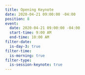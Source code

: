 ```yaml
---
title: Opening Keynote
date: 2020-04-21 09:00:00 -04:00
position: 8
event:
  date: 2020-04-21 09:00:00 -04:00
  start-time: 9:00 AM
  end-time: 10:00 AM
filter-date:
  is-day-3: true
filter-time:
  is-morning: true
filter-type:
  is-session-keynote: true
---
```


